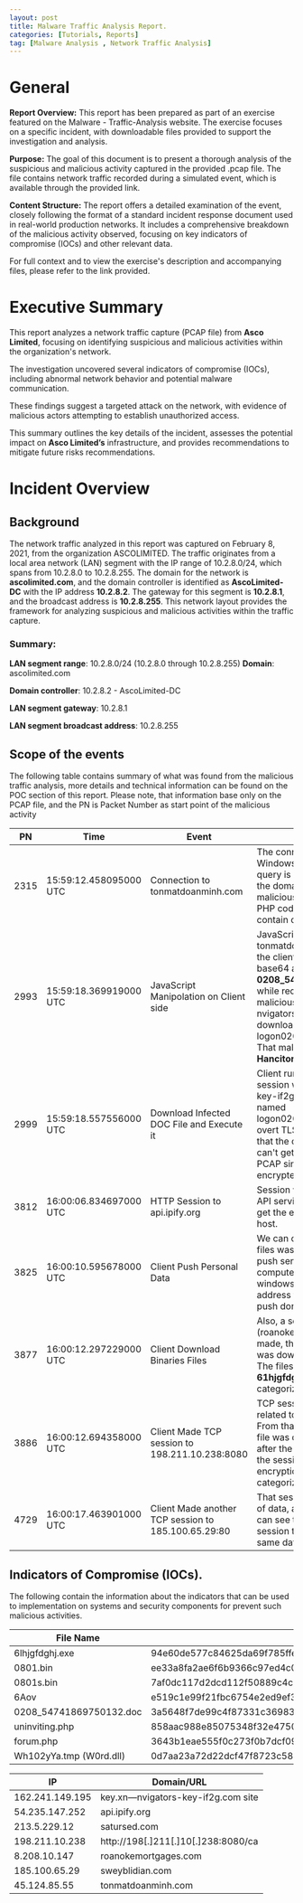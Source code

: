 ```yaml
---
layout: post
title: Malware Traffic Analysis Report.
categories: [Tutorials, Reports]
tag: [Malware Analysis , Network Traffic Analysis] 
---
```


# General 

**Report Overview:** This report has been prepared as part of an exercise featured on the Malware - Traffic-Analysis website. The exercise focuses on a specific incident, with downloadable files provided to support the investigation and analysis.

**Purpose:** The goal of this document is to present a thorough analysis of the suspicious and malicious activity captured in the provided .pcap file. The file contains network traffic recorded during a simulated event, which is available through the provided link.

**Content Structure:** The report offers a detailed examination of the event, closely following the format of a standard incident response document used in real-world production networks. It includes a comprehensive breakdown of the malicious activity observed, focusing on key indicators of compromise (IOCs) and other relevant data.

For full context and to view the exercise's description and accompanying files, please refer to the link provided. 

# Executive Summary

This report analyzes a network traffic capture (PCAP file) from **Asco Limited**, focusing on identifying suspicious and malicious activities within the organization's network. 

The investigation uncovered several indicators of compromise (IOCs), including abnormal network behavior and potential malware communication. 

These findings suggest a targeted attack on the network, with evidence of malicious actors attempting to establish unauthorized access. 

This summary outlines the key details of the incident, assesses the potential impact on **Asco Limited’s** infrastructure, and provides recommendations to mitigate future risks recommendations. 

# Incident Overview 

## Background 

The network traffic analyzed in this report was captured on February 8, 2021, from the organization ASCOLIMITED. The traffic originates from a local area network (LAN) segment with the IP range of 10.2.8.0/24, which spans from 10.2.8.0 to 10.2.8.255. The domain for the network is **ascolimited.com**, and the domain controller is identified as **AscoLimited-DC** with the IP address **10.2.8.2**. The gateway for this segment is **10.2.8.1**, and the broadcast address is **10.2.8.255**. This network layout provides the framework for analyzing suspicious and malicious activities within the traffic capture. 

### Summary: 

**LAN segment range**:  10.2.8.0/24 (10.2.8.0 through 10.2.8.255) **Domain**:  ascolimited.com 

**Domain controller**:  10.2.8.2 - AscoLimited-DC 

**LAN segment gateway**:  10.2.8.1 

**LAN segment broadcast address**:  10.2.8.255 

## Scope of the events 

The following table contains summary of what was found from the malicious traffic analysis, more details and technical information can be found on the POC section of this report. Please note, that information base only on the PCAP file, and the PN is Packet Number as start point of the malicious activity 



|PN |Time |Event |Descrition |
| - | - | - | - |
|2315 |15:59:12.458095000 UTC |Connection to tonmatdoanminh.com |The connection seems run by Windows Edge browser, the HTTP query is GET to uninviting.php file, the domain itself known as malicious on several vendors, the PHP code make new query that contain cookie of client UTC value. |
|2993 |15:59:18.369919000 UTC |JavaScript Manipolation on Client side |JavaScript from tonmatdoanminh.com was run on the client download hidden file with base64 and save it as **0208\_54741869750132.doc** it while redirect the client to another malicious domain (key.xn--nvigators-key-if2g.com) to download infected doc file named logon0208\_54741869750132.doc. That malware categorized as **Hancitor**. |
|2999 |15:59:18.557556000 UTC |Download Infected DOC File and Execute it |Client run DNS query and run TCP session with key.xn--nvigators-key-if2g.com for download doc file named logon0208\_54741869750132.doc overt TLS session. It also seems that the client executes that file. We can't get that doc file from the PCAP since the session are encrypted. |
|3812 |16:00:06.834697000 UTC |HTTP Session to api.ipify.org  |Session was made by the client to API service named api.ipify.org to get the external address of that host. |
|3825 |16:00:10.595678000 UTC |Client Push Personal Data |We can only assume that DOC's files was executed, then the client push sensitive data like username, computer name, domain name, windows version and external IP address to satursed.com,also that push done every 2 minutes. |
|3877 |16:00:12.297229000 UTC |Client Download Binaries Files |Also, a session to another domain (roanokemortgages.com) was made, then binaries (malwares) files was download to the client side. The files are: 0801.bin, 0801s.bin, **61hjgfdghj.exe**. The exe file categorized as **Filker Stealer**. |
|3886 |16:00:12.694358000 UTC |Client Made TCP session to 198.211.10.238:8080 |TCP session was made, it looks like related to the last DOC execution. From that session another  binary file was download named **6Aov**, after the download was complete the session was upgrade to TLS encryption session. This malware categorized a **Cobalt Strike**. |
|4729 |16:00:17.463901000 UTC |Client Made another TCP session to 185.100.65.29:80 |That session used to transfer 7MB of data, after that session end, we can see the previous one and the session to stursed.com send the same data every 2 minutes. |

## Indicators of Compromise (IOCs). 

The following contain the information about the indicators that can be used to implementation on systems and security components for prevent such malicious activities. 



|File Name |File Hash |
| - | - |
|6lhjgfdghj.exe |94e60de577c84625da69f785ffe7e24c889bfa6923dc7b017c21e8a313e4e8e1 |
|0801\.bin |ee33a8fa2ae6f6b9366c97ed4c00c2796d98a371249dca725a01aca03caf747b |
|0801s.bin |7af0dc117d2dcd112f50889c4c8a14ac9ee55c2525a24fa66ff9a89b480b7e99 |
|6Aov |e519c1e99f21fbc6754e2ed9ef38a12684d506617229b4ca87fcff86f6838250 |
|0208\_54741869750132.doc  |3a5648f7de99c4f87331c36983fc8adcd667743569a19c8dafdd5e8a33de154d |
|uninviting.php |858aac988e85075348f32e4750f17bf5c16e579fff258d3def9f23563e89372d |
|forum.php |3643b1eae555f0c273f0b7dcf095b6b292e9c2c5f22e7e80f29356e7cf336018 |
|Wh102yYa.tmp (W0rd.dll) |0d7aa23a72d22dcf47f8723c58d101b3b113cbc79dd407a6fac0e65d67076ea1 |



|IP |Domain/URL |
| - | - |
|162\.241.149.195  |key.xn—nvigators-key-if2g.com site |
|54\.235.147.252  |api.ipify.org |
|213\.5.229.12  |satursed.com |
|198\.211.10.238  |http://198[.]211[.]10[.]238:8080/ca |
|8\.208.10.147  |roanokemortgages.com |
|185\.100.65.29  |sweyblidian.com |
|45\.124.85.55 |tonmatdoanminh.com |

